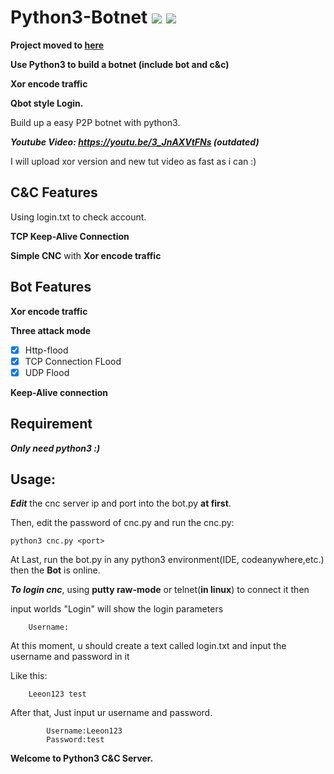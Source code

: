 # Python3-Botnet ![](https://img.shields.io/badge/Version-2.1-brightgreen.svg)  ![](https://img.shields.io/badge/license-GPL3.0-blue.svg)

**Project moved to [here](https://github.com/Leeon123/Aoyama)**

**Use Python3 to build a botnet (include bot and c&amp;c)**

**Xor encode traffic**

**Qbot style Login.**

Build up a easy P2P botnet with python3.

***Youtube Video: https://youtu.be/3_JnAXVtFNs (outdated)***

I will upload xor version and new tut video as fast as i can :)

## C&C Features

Using login.txt to check account.

**TCP Keep-Alive Connection**

**Simple CNC** with **Xor encode traffic**
## Bot Features
**Xor encode traffic**

**Three attack mode**

- [x] Http-flood 
- [x] TCP Connection FLood 
- [x] UDP Flood

**Keep-Alive connection**
## Requirement
***Only need python3 :)***

## Usage:
***Edit*** the cnc server ip and port into the bot.py **at first**.

Then, edit the password of cnc.py and run the cnc.py:

    python3 cnc.py <port>

At Last, run the bot.py in any python3 environment(IDE, codeanywhere,etc.) then the **Bot** is online.

***To login cnc***, using **putty raw-mode** or telnet(**in linux**) to connect it then

input worlds "Login" will show the login parameters

        Username:
At this moment, u should create a text called login.txt and input the username and password in it

Like this:

        Leeon123 test

After that, Just input ur username and password.


            Username:Leeon123
            Password:test

**Welcome to Python3 C&C Server.**
